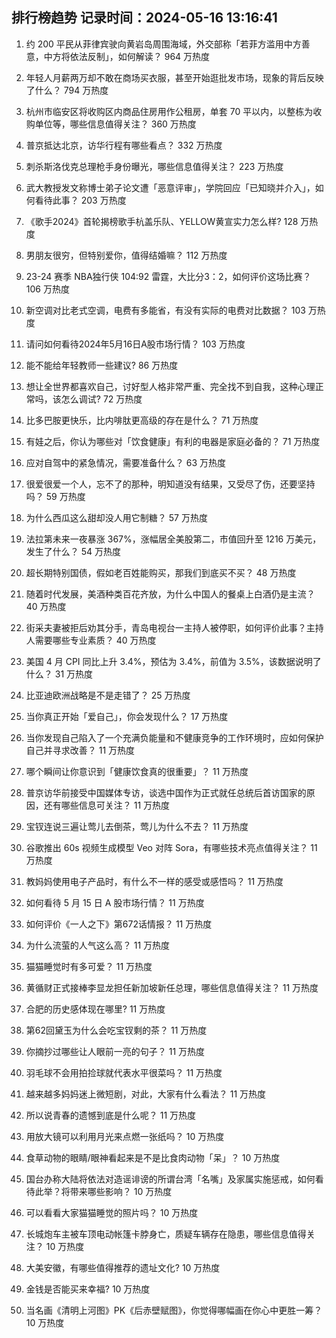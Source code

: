 
## 排行榜趋势 记录时间：2024-05-16 13:16:41
  
  1. 约 200 平民从菲律宾驶向黄岩岛周围海域，外交部称「若菲方滥用中方善意，中方将依法反制」，如何解读？ 964 万热度
    
  2. 年轻人月薪两万却不敢在商场买衣服，甚至开始逛批发市场，现象的背后反映了什么？ 794 万热度
    
  3. 杭州市临安区将收购区内商品住房用作公租房，单套 70 平以内，以整栋为收购单位等，哪些信息值得关注？ 360 万热度
    
  4. 普京抵达北京，访华行程有哪些看点？ 332 万热度
    
  5. 刺杀斯洛伐克总理枪手身份曝光，哪些信息值得关注？ 223 万热度
    
  6. 武大教授发文称博士弟子论文遭「恶意评审」，学院回应「已知晓并介入」，如何看待此事？ 203 万热度
    
  7. 《歌手2024》首轮揭榜歌手杭盖乐队、YELLOW黄宣实力怎么样? 128 万热度
    
  8. 男朋友很穷，但特别爱你，值得结婚嘛？ 112 万热度
    
  9. 23-24 赛季 NBA独行侠 104:92 雷霆，大比分3：2，如何评价这场比赛？ 106 万热度
    
  10. 新空调对比老式空调，电费有多能省，有没有实际的电费对比数据？ 103 万热度
    
  11. 请问如何看待2024年5月16日A股市场行情？ 103 万热度
    
  12. 能不能给年轻教师一些建议? 86 万热度
    
  13. 想让全世界都喜欢自己，讨好型人格非常严重、完全找不到自我，这种心理正常吗，该怎么调试? 72 万热度
    
  14. 比多巴胺更快乐，比内啡肽更高级的存在是什么？ 71 万热度
    
  15. 有娃之后，你认为哪些对「饮食健康」有利的电器是家庭必备的？ 71 万热度
    
  16. 应对自驾中的紧急情况，需要准备什么？ 63 万热度
    
  17. 很爱很爱一个人，忘不了的那种，明知道没有结果，又受尽了伤，还要坚持吗？ 59 万热度
    
  18. 为什么西瓜这么甜却没人用它制糖？ 57 万热度
    
  19. 法拉第未来一夜暴涨 367%，涨幅居全美股第二，市值回升至 1216 万美元，发生了什么？ 54 万热度
    
  20. 超长期特别国债，假如老百姓能购买，那我们到底买不买？ 48 万热度
    
  21. 随着时代发展，美酒种类百花齐放，为什么中国人的餐桌上白酒仍是主流？ 40 万热度
    
  22. 街采夫妻被拒后劝其分手，青岛电视台一主持人被停职，如何评价此事？主持人需要哪些专业素质？ 40 万热度
    
  23. 美国 4 月 CPI 同比上升 3.4%，预估为 3.4%，前值为 3.5%，该数据说明了什么？ 31 万热度
    
  24. 比亚迪欧洲战略是不是走错了？ 25 万热度
    
  25. 当你真正开始「爱自己」，你会发现什么？ 17 万热度
    
  26. 当你发现自己陷入了一个充满负能量和不健康竞争的工作环境时，应如何保护自己并寻求改善？ 11 万热度
    
  27. 哪个瞬间让你意识到「健康饮食真的很重要」？ 11 万热度
    
  28. 普京访华前接受中国媒体专访，谈选中国作为正式就任总统后首访国家的原因，还有哪些信息可关注？ 11 万热度
    
  29. 宝钗连说三遍让莺儿去倒茶，莺儿为什么不去？ 11 万热度
    
  30. 谷歌推出 60s 视频生成模型 Veo 对阵 Sora，有哪些技术亮点值得关注？ 11 万热度
    
  31. 教妈妈使用电子产品时，有什么不一样的感受或感悟吗？ 11 万热度
    
  32. 如何看待 5 月 15 日 A 股市场行情？ 11 万热度
    
  33. 如何评价《一人之下》第672话情报？ 11 万热度
    
  34. 为什么流萤的人气这么高？ 11 万热度
    
  35. 猫猫睡觉时有多可爱？ 11 万热度
    
  36. 黄循财正式接棒李显龙担任新加坡新任总理，哪些信息值得关注？ 11 万热度
    
  37. 合肥的历史感体现在哪里? 11 万热度
    
  38. 第62回黛玉为什么会吃宝钗剩的茶？ 11 万热度
    
  39. 你摘抄过哪些让人眼前一亮的句子？ 11 万热度
    
  40. 羽毛球不会用拍捡球就代表水平很菜吗？ 11 万热度
    
  41. 越来越多妈妈迷上微短剧，对此，大家有什么看法？ 11 万热度
    
  42. 所以说青春的遗憾到底是什么呢？ 11 万热度
    
  43. 用放大镜可以利用月光来点燃一张纸吗？ 10 万热度
    
  44. 食草动物的眼睛/眼神看起来是不是比食肉动物「呆」？ 10 万热度
    
  45. 国台办称大陆将依法对造谣诽谤的所谓台湾「名嘴」及家属实施惩戒，如何看待此举？将带来哪些影响？ 10 万热度
    
  46. 可以看看大家猫猫睡觉的照片吗？ 10 万热度
    
  47. 长城炮车主被车顶电动帐篷卡脖身亡，质疑车辆存在隐患，哪些信息值得关注？ 10 万热度
    
  48. 大美安徽，有哪些值得推荐的遗址文化? 10 万热度
    
  49. 金钱是否能买来幸福? 10 万热度
    
  50. 当名画《清明上河图》PK《后赤壁赋图》，你觉得哪幅画在你心中更胜一筹？ 10 万热度
    